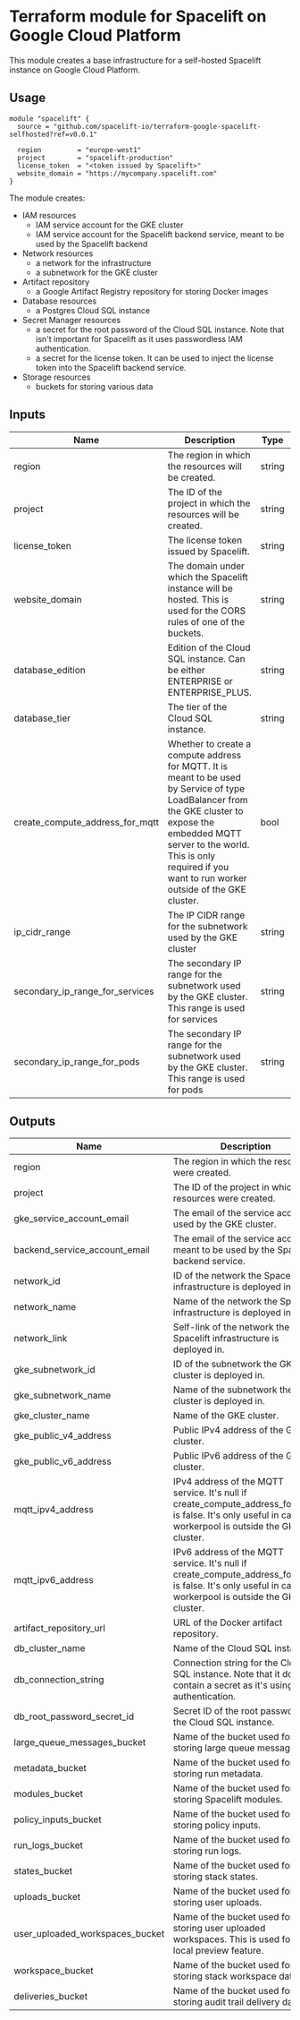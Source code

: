 # Terraform module for Spacelift on Google Cloud Platform

This module creates a base infrastructure for a self-hosted Spacelift instance on Google Cloud Platform.

## Usage

```hcl
module "spacelift" {
  source = "github.com/spacelift-io/terraform-google-spacelift-selfhosted?ref=v0.0.1"

  region         = "europe-west1"
  project        = "spacelift-production"
  license_token  = "<token issued by Spacelift>"
  website_domain = "https://mycompany.spacelift.com"
}
```

The module creates:

- IAM resources
  - IAM service account for the GKE cluster
  - IAM service account for the Spacelift backend service, meant to be used by the Spacelift backend
- Network resources
  - a network for the infrastructure
  - a subnetwork for the GKE cluster
- Artifact repository
  - a Google Artifact Registry repository for storing Docker images
- Database resources
  - a Postgres Cloud SQL instance
- Secret Manager resources
  - a secret for the root password of the Cloud SQL instance. Note that isn't important for Spacelift as it uses passwordless IAM authentication.
  - a secret for the license token. It can be used to inject the license token into the Spacelift backend service.
- Storage resources
  - buckets for storing various data

## Inputs

| Name                            | Description                                                                                                                                                                                                                                            | Type   | Default               | Required |
| ------------------------------- | ------------------------------------------------------------------------------------------------------------------------------------------------------------------------------------------------------------------------------------------------------ | ------ | --------------------- | -------- |
| region                          | The region in which the resources will be created.                                                                                                                                                                                                     | string | -                     | yes      |
| project                         | The ID of the project in which the resources will be created.                                                                                                                                                                                          | string | -                     | yes      |
| license_token                   | The license token issued by Spacelift.                                                                                                                                                                                                                 | string | -                     | yes      |
| website_domain                  | The domain under which the Spacelift instance will be hosted. This is used for the CORS rules of one of the buckets.                                                                                                                                   | string | -                     | yes      |
| database_edition                | Edition of the Cloud SQL instance. Can be either ENTERPRISE or ENTERPRISE_PLUS.                                                                                                                                                                        | string | ENTERPRISE            | no       |
| database_tier                   | The tier of the Cloud SQL instance.                                                                                                                                                                                                                    | string | db-perf-optimized-N-4 | no       |
| create_compute_address_for_mqtt | Whether to create a compute address for MQTT. It is meant to be used by Service of type LoadBalancer from the GKE cluster to expose the embedded MQTT server to the world. This is only required if you want to run worker outside of the GKE cluster. | bool   | false                 | no       |
| ip_cidr_range                   | The IP CIDR range for the subnetwork used by the GKE cluster                                                                                                                                                                                           | string | 10.0.0.0/16           | no       |
| secondary_ip_range_for_services | The secondary IP range for the subnetwork used by the GKE cluster. This range is used for services                                                                                                                                                     | string | 192.168.16.0/22       | no       |
| secondary_ip_range_for_pods     | The secondary IP range for the subnetwork used by the GKE cluster. This range is used for pods                                                                                                                                                         | string | 192.168.0.0/20        | no       |

## Outputs

| Name                            | Description                                                                                                                                                  |
| ------------------------------- | ------------------------------------------------------------------------------------------------------------------------------------------------------------ |
| region                          | The region in which the resources were created.                                                                                                              |
| project                         | The ID of the project in which the resources were created.                                                                                                   |
| gke_service_account_email       | The email of the service account used by the GKE cluster.                                                                                                    |
| backend_service_account_email   | The email of the service account meant to be used by the Spacelift backend service.                                                                          |
| network_id                      | ID of the network the Spacelift infrastructure is deployed in.                                                                                               |
| network_name                    | Name of the network the Spacelift infrastructure is deployed in.                                                                                             |
| network_link                    | Self-link of the network the Spacelift infrastructure is deployed in.                                                                                        |
| gke_subnetwork_id               | ID of the subnetwork the GKE cluster is deployed in.                                                                                                         |
| gke_subnetwork_name             | Name of the subnetwork the GKE cluster is deployed in.                                                                                                       |
| gke_cluster_name                | Name of the GKE cluster.                                                                                                                                     |
| gke_public_v4_address           | Public IPv4 address of the GKE cluster.                                                                                                                      |
| gke_public_v6_address           | Public IPv6 address of the GKE cluster.                                                                                                                      |
| mqtt_ipv4_address               | IPv4 address of the MQTT service. It's null if create_compute_address_for_mqtt is false. It's only useful in case the workerpool is outside the GKE cluster. |
| mqtt_ipv6_address               | IPv6 address of the MQTT service. It's null if create_compute_address_for_mqtt is false. It's only useful in case the workerpool is outside the GKE cluster. |
| artifact_repository_url         | URL of the Docker artifact repository.                                                                                                                       |
| db_cluster_name                 | Name of the Cloud SQL instance.                                                                                                                              |
| db_connection_string            | Connection string for the Cloud SQL instance. Note that it doesn't contain a secret as it's using IAM authentication.                                        |
| db_root_password_secret_id      | Secret ID of the root password for the Cloud SQL instance.                                                                                                   |
| large_queue_messages_bucket     | Name of the bucket used for storing large queue messages.                                                                                                    |
| metadata_bucket                 | Name of the bucket used for storing run metadata.                                                                                                            |
| modules_bucket                  | Name of the bucket used for storing Spacelift modules.                                                                                                       |
| policy_inputs_bucket            | Name of the bucket used for storing policy inputs.                                                                                                           |
| run_logs_bucket                 | Name of the bucket used for storing run logs.                                                                                                                |
| states_bucket                   | Name of the bucket used for storing stack states.                                                                                                            |
| uploads_bucket                  | Name of the bucket used for storing user uploads.                                                                                                            |
| user_uploaded_workspaces_bucket | Name of the bucket used for storing user uploaded workspaces. This is used for the local preview feature.                                                    |
| workspace_bucket                | Name of the bucket used for storing stack workspace data.                                                                                                    |
| deliveries_bucket               | Name of the bucket used for storing audit trail delivery data.                                                                                               |

